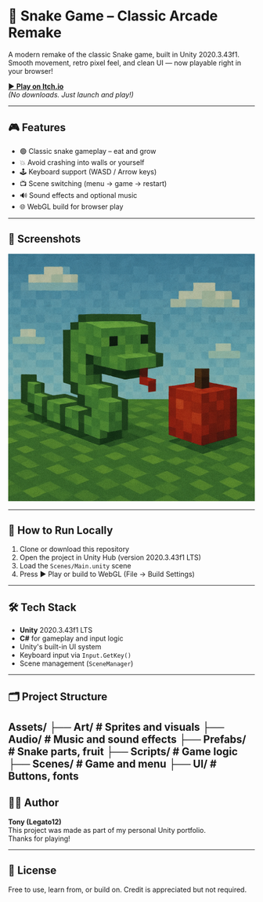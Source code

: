 # 🐍 Snake Game – Classic Arcade Remake

A modern remake of the classic Snake game, built in Unity 2020.3.43f1.  
Smooth movement, retro pixel feel, and clean UI — now playable right in your browser!

[▶️ **Play on Itch.io**](https://el-legato.itch.io/pixel-snake-dx)  
_(No downloads. Just launch and play!)_

---

## 🎮 Features

- 🟢 Classic snake gameplay – eat and grow
- 💥 Avoid crashing into walls or yourself
- 🕹️ Keyboard support (WASD / Arrow keys)
- 📺 Scene switching (menu → game → restart)
- 🔊 Sound effects and optional music
- 🌐 WebGL build for browser play

---

## 📸 Screenshots

<img src="Assets/Art/screenshot1.png" width="600" alt="Gameplay Screenshot" />

---

## 🚀 How to Run Locally

1. Clone or download this repository  
2. Open the project in Unity Hub (version 2020.3.43f1 LTS)  
3. Load the `Scenes/Main.unity` scene  
4. Press ▶️ Play or build to WebGL (File → Build Settings)

---

## 🛠️ Tech Stack

- **Unity** 2020.3.43f1 LTS
- **C#** for gameplay and input logic
- Unity's built-in UI system
- Keyboard input via `Input.GetKey()`
- Scene management (`SceneManager`)

---

## 🗂️ Project Structure

Assets/
├── Art/ # Sprites and visuals
├── Audio/ # Music and sound effects
├── Prefabs/ # Snake parts, fruit
├── Scripts/ # Game logic
├── Scenes/ # Game and menu
├── UI/ # Buttons, fonts
---

## 👨‍💻 Author

**Tony (Legato12)**  
This project was made as part of my personal Unity portfolio.  
Thanks for playing!

---

## 📄 License

Free to use, learn from, or build on. Credit is appreciated but not required.
